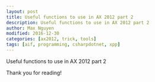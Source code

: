 ```yaml
---
layout: post
title: Useful functions to use in AX 2012 part 2
description: Useful functions to use in AX 2012 part 2
author: Max Nguyen
modified: 2016-12-30
categories: [ax2012, trick, tools]
tags: [aif, programming, csharpdotnet, xpp]
---
```

Useful functions to use in AX 2012 part 2

<!-- more -->

<script src="https://gist.github.com/Dynamics365/1ed910f5b0d3351557bd.js"></script>

Thank you for reading!
